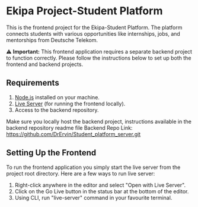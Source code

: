 # Ekipa Project-Student Platform

This is the frontend project for the Ekipa-Student Platform. The platform connects students with various opportunities like internships, jobs, and mentorships from Deutsche Telekom.

⚠️ **Important:** This frontend application requires a separate backend project to function correctly. Please follow the instructions below to set up both the frontend and backend projects.

## Requirements

1. [Node.js](https://nodejs.org/) installed on your machine.
2. [Live Server](https://marketplace.visualstudio.com/items?itemName=ritwickdey.LiveServer) (for running the frontend locally).
3. Access to the backend repository.

Make sure you locally host the backend project, instructions available in the backend repository readme file
Backend Repo Link: https://github.com/DrErvin/Student_platform_server.git

## Setting Up the Frontend

To run the frontend application you simply start the live server from the project root directory. Here are a few ways to run live server:

1. Right-click anywhere in the editor and select "Open with Live Server".
2. Click on the Go Live button in the status bar at the bottom of the editor.
3. Using CLI, run "live-server" command in your favourite terminal.
